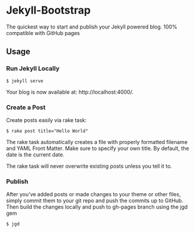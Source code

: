# Jekyll-Bootstrap

The quickest way to start and publish your Jekyll powered blog. 100% compatible with GitHub pages

## Usage

### Run Jekyll Locally

    $ jekyll serve

Your blog is now available at: http://localhost:4000/.

### Create a Post

Create posts easily via rake task:

    $ rake post title="Hello World"

The rake task automatically creates a file with properly formatted filename and YAML Front Matter. Make sure to specify your own title. By default, the date is the current date.

The rake task will never overwrite existing posts unless you tell it to.


### Publish

After you've added posts or made changes to your theme or other files, simply commit them to your git repo and push the commits up to GitHub.
Then build the changes locally and push to gh-pages branch using the jgd gem

    $ jgd
